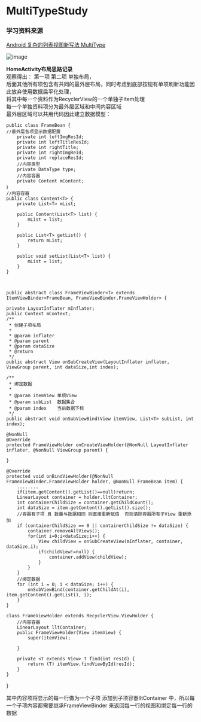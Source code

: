 # MultiTypeStudy   
### 学习资料来源
[Android 复杂的列表视图新写法 MultiType](http://gank.io/post/5823bcf6421aa90e799ec2ad#multitype-的特性)      

![image](https://github.com/bux-git/MultiTypeStudy/blob/master/multy_type01.gif11?raw=true)        

__HomeActivity布局思路记录__      
    观察得出：
第一项 第二项 单独布局，   
后面其他所有项包含有共同的最外层布局，同时考虑到底部按钮有单项刷新功能因此放弃使用数据扁平化处理，   
将其中每一个资料作为RecyclerView的一个单独子Item处理      
每一个单独资料项分为最外层区域和中间内容区域  
最外层区域可以共用代码因此建立数据模型：    

    public class FrameBean {
    //最外层各项显示数据配置
        private int leftImgResId;
        private int leftTitleResId;
        private int rightTitle;
        private int rightImgReId;
        private int replaceResId;
        //内容类型
        private DataType type;
        //内容容器
        private Content mContent;
    ｝
    //内容容器
    public class Content<T> {
        private List<T> mList;
    
        public Content(List<T> list) {
            mList = list;
        }
    
        public List<T> getList() {
            return mList;
        }
    
        public void setList(List<T> list) {
            mList = list;
        }
    }



    public abstract class FrameViewBinder<T> extends ItemViewBinder<FrameBean, FrameViewBinder.FrameViewHolder> {

    private LayoutInflater mInflater;
    public Context mContext;
    /**
     * 创建子项布局
     *
     * @param inflater
     * @param parent
     * @param dataSize
     * @return
     */
    public abstract View onSubCreateView(LayoutInflater inflater, ViewGroup parent, int dataSize,int index);

    /**
     * 绑定数据
     *
     * @param itemView 单项View
     * @param subList  数据集合
     * @param index    当前数据下标
     */
    public abstract void onSubViewBind(View itemView, List<T> subList, int index);

    @NonNull
    @Override
    protected FrameViewHolder onCreateViewHolder(@NonNull LayoutInflater inflater, @NonNull ViewGroup parent) {
      
    }

    @Override
    protected void onBindViewHolder(@NonNull FrameViewBinder.FrameViewHolder holder, @NonNull FrameBean item) {
        ........
        if(item.getContent().getList()==null)return;
        LinearLayout container = holder.lltContainer;
        int containerChildSize = container.getChildCount();
        int dataSize = item.getContent().getList().size();
        //容器有子项 且 数量与数据相同 则直接重新赋值  否则清除容器所有子View 重新添加
        if (containerChildSize == 0 || containerChildSize != dataSize) {
            container.removeAllViews();
            for(int i=0;i<dataSize;i++) {
                View childView = onSubCreateView(mInflater, container, dataSize,i);
                if(childView!=null) {
                    container.addView(childView);
                }
            }
        }
        //绑定数据
        for (int i = 0; i < dataSize; i++) {
            onSubViewBind(container.getChildAt(i), item.getContent().getList(), i);
        }
    }

    class FrameViewHolder extends RecyclerView.ViewHolder {
        //内容容器
        LinearLayout lltContainer;
        public FrameViewHolder(View itemView) {
            super(itemView);
 
        }

        private <T extends View> T find(int resId) {
            return (T) itemView.findViewById(resId);
        }
    }
}

其中内容项将显示的每一行做为一个子项 添加到子项容器lltContainer 中，所以每一个子项内容都需要继承FrameViewBinder 来返回每一行的视图和绑定每一行的数据
